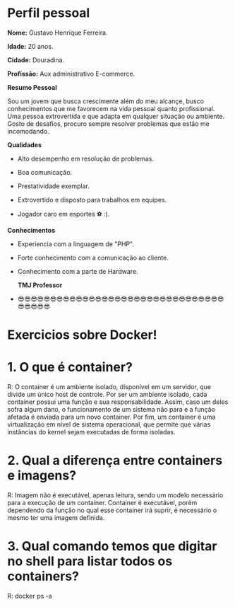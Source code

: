 # Perfil pessoal 

**Nome:** Gustavo Henrique Ferreira.

**Idade:** 20 anos. 

**Cidade:** Douradina.

**Profissão:** Aux administrativo E-commerce.


**Resumo Pessoal**

Sou um jovem que busca crescimente além do meu alcançe, busco conhecimentos que me favorecem na vida pessoal quanto profissional. Uma pessoa extrovertida e que adapta em qualquer situação ou ambiente. Gosto de desafios, procuro sempre resolver problemas que estão me incomodando. 

**Qualidades**

* Alto desempenho em resolução de problemas.

* Boa comunicação. 

* Prestatividade exemplar.

* Extrovertido e disposto para trabalhos em equipes. 

* Jogador caro em esportes ⚽ :).

**Conhecimentos**

* Experiencia com a linguagem de "PHP". 

* Forte conhecimento com a comunicação ao cliente. 

* Conhecimento com a parte de Hardware. 

   **TMJ Professor**  

- 😎😎😎😎😎😎😎😎😎😎😎😎😎😎😎😎😎😎😎😎😎😎😎😎😎😎😎😎😎😎😎😎😎😎😎😎😎


# Exercicios sobre Docker!

# 1. O que é container? 

R: O container é um ambiente isolado, disponível em um servidor, que divide um único host de controle. Por ser um ambiente isolado, cada container possui uma função e sua responsabilidade. Assim, caso um deles sofra algum dano, o funcionamento de um sistema não para e a função afetada é enviada para um novo container. Por fim, um container é uma virtualização em nível de sistema operacional, que permite que várias instâncias do kernel sejam executadas de forma isoladas.

# 2. Qual a diferença entre containers e imagens? 

R: Imagem não é executável, apenas leitura, sendo um modelo necessário para a execução de um container. Container é executável, porém dependendo da função no qual esse container irá suprir, é necessário o mesmo ter uma imagem definida. 

# 3. Qual comando temos que digitar no shell para listar todos os containers? 

R: docker ps -a